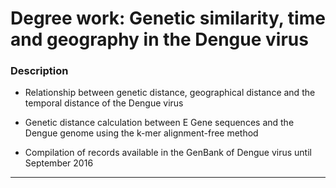# Degree work: Genetic similarity, time and geography in the Dengue virus #

### Description ###

- Relationship between genetic distance, geographical distance and the
temporal distance of the Dengue virus

- Genetic distance calculation between E Gene sequences and the Dengue
genome using the k-mer alignment-free method

- Compilation of records available in the GenBank of Dengue virus
until September 2016

--------------
